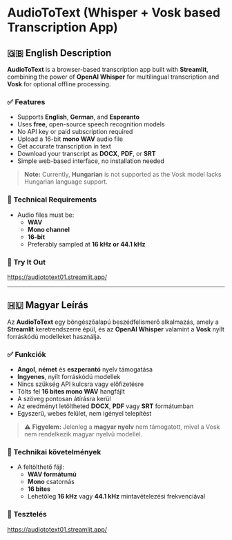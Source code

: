 # AudioToText (Whisper + Vosk based Transcription App)

## 🇬🇧 English Description

**AudioToText** is a browser-based transcription app built with **Streamlit**, combining the power of **OpenAI Whisper** for multilingual transcription and **Vosk** for optional offline processing.

### ✅ Features

- Supports **English**, **German**, and **Esperanto**
- Uses **free**, open-source speech recognition models
- No API key or paid subscription required
- Upload a 16-bit **mono WAV** audio file
- Get accurate transcription in text
- Download your transcript as **DOCX**, **PDF**, or **SRT**
- Simple web-based interface, no installation needed

> **Note:** Currently, **Hungarian** is not supported as the Vosk model lacks Hungarian language support.

### 🔧 Technical Requirements

- Audio files must be:
  - **WAV**
  - **Mono channel**
  - **16-bit**
  - Preferably sampled at **16 kHz or 44.1 kHz**

### 🚀 Try It Out

https://audiototext01.streamlit.app/

---

## 🇭🇺 Magyar Leírás

Az **AudioToText** egy böngészőalapú beszédfelismerő alkalmazás, amely a **Streamlit** keretrendszerre épül, és az **OpenAI Whisper** valamint a **Vosk** nyílt forráskódú modelleket használja.

### ✅ Funkciók

- **Angol**, **német** és **eszperantó** nyelv támogatása
- **Ingyenes**, nyílt forráskódú modellek
- Nincs szükség API kulcsra vagy előfizetésre
- Tölts fel **16 bites mono WAV** hangfájlt
- A szöveg pontosan átírásra kerül
- Az eredményt letöltheted **DOCX**, **PDF** vagy **SRT** formátumban
- Egyszerű, webes felület, nem igényel telepítést

> ⚠️ **Figyelem:** Jelenleg a **magyar nyelv** nem támogatott, mivel a Vosk nem rendelkezik magyar nyelvű modellel.

### 🔧 Technikai követelmények

- A feltölthető fájl:
  - **WAV formátumú**
  - **Mono** csatornás
  - **16 bites**
  - Lehetőleg **16 kHz** vagy **44.1 kHz** mintavételezési frekvenciával

### 🚀 Tesztelés
https://audiototext01.streamlit.app/
